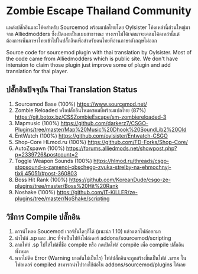# Zombie Escape Thailand Community

แหล่งปลั๊กอินและโค้ดสำหรับ Sourcemod พร้อมแปลไทยโดย Oylsister โค้ดเหล่านี้ส่วนใหญ่มาจาก Alliedmodders ซึ่งเปิดเผยเป็นแบบสาธารณะ ทางเราไม่ได้เจตนาจะเคลมโค้ดเหล่านี้แต่ต้องการเพิ่มภาษาไทยเข้าไปในปลั๊กอินเพื่อสำหรับคนไทยที่อ่านภาษาอังกฤษไม่ออก

Source code for sourcemod plugin with thai translation by Oylsister. Most of the code came from Alliedmodders which is public site. We don't have intension to claim those plugin just improve some of plugin and add translation for thai player.

## ปลั๊กอินปัจจุบัน Thai Translation Status
1. Sourcemod Base (100%) https://www.sourcemod.net/
2. Zombie:Reloaded หรือปลั๊กอินโหมดซอมบี้พร้อมแปลไทย (87%) https://git.botox.bz/CSSZombieEscape/sm-zombiereloaded-3
3. Mapmusic (100%) https://github.com/darkerz7/CSGO-Plugins/tree/master/Map%20Music%20Dhook%20SoundLib2%20Old
4. EntWatch (100%) https://github.com/oylsister/Entwatch-CSGO
5. Shop-Core HLmod.ru (100%) https://github.com/FD-Forks/Shop-Core/
6. AutoZspawn (100%) https://forums.alliedmods.net/showpost.php?p=2339726&postcount=2
7. Toggle Weapon Sounds (100%) https://hlmod.ru/threads/csgo-stopsound-s-zamenoj-obschego-zvuka-strelby-na-ehmochnyj-tixij.45051/#post-360803
8. Boss Hit Rank (100%) https://github.com/KoreanDude/csgo-ze-plugins/tree/master/Boss%20Hit%20Rank
9. Noshake (100%) https://github.com/IT-KiLLER/ze-plugins/tree/master/NoShake/scripting

## วิธีการ Compile ปลั๊กอิน
1. ดาวน์โหลด Soucemod เวอร์ชั่นใดๆก็ได้ (แนะนำ 1.10) แล้วแตกไฟล์ออกมา 
2. นำไฟล์ .sp และ .inc ที่จำเป็นไปยังโฟล์เดอร์ addons/sourcemod/scripting
3. ลากไฟล์ .sp ไปใส่ไฟล์ที่ชื่อ compile หรือ กดเปิดไฟล์ compile เพื่อ compile ปลั๊กอินทั้งหมด
4. หากไม่ติด Error (Warning บางอันไม่เป็นไร) ไฟล์ปลั๊กอินจะถูกสร้างขึ้นเป็นไฟล์ .smx ในโฟลเดอร์ compiled สามารถนำไปวางใช้ต่อใน addons/sourcemod/plugins ได้เลย
